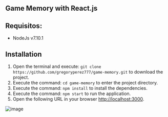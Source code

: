 ## Game Memory with React.js
## Requisitos:
- NodeJs v7.10.1
## Installation
1. Open the terminal and execute: `git clone https://github.com/gregoryperez777/game-memory.git`  to download the project.
2. Execute the command: `cd game-memory` to enter the project directory.
3. Execute the command: `npm install` to install the dependencies.
4. Execute the command: `npm start` to run the application.
5. Open the following URL in your browser [http://localhost:3000](http://localhost:3000).

![image](https://github.com/gregoryperez777/game-memory/blob/master/public/game-memory.png)